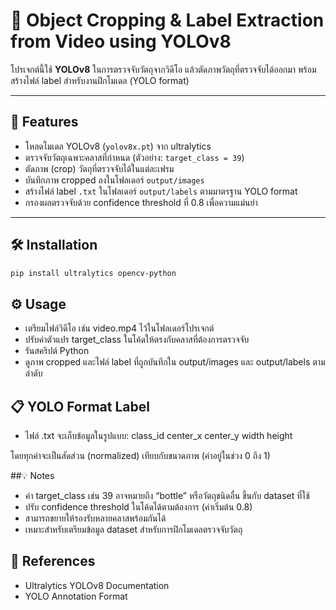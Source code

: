 # 🎯 Object Cropping & Label Extraction from Video using YOLOv8

โปรเจกต์นี้ใช้ **YOLOv8** ในการตรวจจับวัตถุจากวิดีโอ แล้วตัดภาพวัตถุที่ตรวจจับได้ออกมา พร้อมสร้างไฟล์ label สำหรับงานฝึกโมเดล (YOLO format)

---

## 🚀 Features

- โหลดโมเดล YOLOv8 (`yolov8x.pt`) จาก ultralytics  
- ตรวจจับวัตถุเฉพาะคลาสที่กำหนด (ตัวอย่าง: `target_class = 39`)  
- ตัดภาพ (crop) วัตถุที่ตรวจจับได้ในแต่ละเฟรม  
- บันทึกภาพ cropped ลงในโฟลเดอร์ `output/images`  
- สร้างไฟล์ label `.txt` ในโฟลเดอร์ `output/labels` ตามมาตรฐาน YOLO format  
- กรองผลตรวจจับด้วย confidence threshold ที่ 0.8 เพื่อความแม่นยำ

---

## 🛠 Installation

```bash
pip install ultralytics opencv-python
```
## ⚙ Usage
- เตรียมไฟล์วิดีโอ เช่น video.mp4 ไว้ในโฟลเดอร์โปรเจกต์
- ปรับค่าตัวแปร target_class ในโค้ดให้ตรงกับคลาสที่ต้องการตรวจจับ
- รันสคริปต์ Python
- ดูภาพ cropped และไฟล์ label ที่ถูกบันทึกใน output/images และ output/labels ตามลำดับ

## 📋 YOLO Format Label
- ไฟล์ .txt จะเก็บข้อมูลในรูปแบบ:
class_id center_x center_y width height

โดยทุกค่าจะเป็นสัดส่วน (normalized) เทียบกับขนาดภาพ (ค่าอยู่ในช่วง 0 ถึง 1)

##💡 Notes
- ค่า target_class เช่น 39 อาจหมายถึง “bottle” หรือวัตถุชนิดอื่น ขึ้นกับ dataset ที่ใช้
- ปรับ confidence threshold ในโค้ดได้ตามต้องการ (ค่าเริ่มต้น 0.8)
- สามารถขยายให้รองรับหลายคลาสพร้อมกันได้
- เหมาะสำหรับเตรียมข้อมูล dataset สำหรับการฝึกโมเดลตรวจจับวัตถุ

## 🔗 References
- Ultralytics YOLOv8 Documentation
- YOLO Annotation Format


